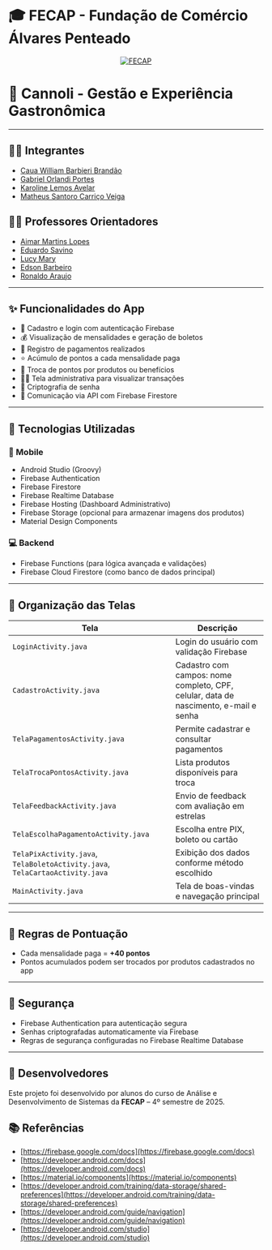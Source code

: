 # 🎓 FECAP - Fundação de Comércio Álvares Penteado

<p align="center">
  <a href="https://www.fecap.br/">
    <img src="https://encrypted-tbn0.gstatic.com/images?q=tbn:ANd9GcRhZPrRa89Kma0ZZogxm0pi-tCn_TLKeHGVxywp-LXAFGR3B1DPouAJYHgKZGV0XTEf4AE&usqp=CAU" alt="FECAP">
  </a>
</p>

# 🍰 Cannoli - Gestão e Experiência Gastronômica

---

## 👨‍💻 Integrantes

- [Caua William Barbieri Brandão](https://www.linkedin.com/in/caua-william-967295247/)
- [Gabriel Orlandi Portes](https://www.linkedin.com/in/gabriel-orlandi-4b5ab22ab)
- [Karoline Lemos Avelar](https://www.linkedin.com/in/karoline-lemos-540461296)
- [Matheus Santoro Carriço Veiga](https://www.linkedin.com/in/matheus-santoro-34b7a7186)

## 👨‍🏫 Professores Orientadores

- [Aimar Martins Lopes](https://www.linkedin.com/in/aimarlopes/)
- [Eduardo Savino](https://www.linkedin.com/in/francisco-escobar/)
- [Lucy Mary](https://www.linkedin.com/in/vheltai/)
- [Edson Barbeiro](https://www.linkedin.com/in/jefferson-o-silva/)
- [Ronaldo Araujo](https://www.linkedin.com/in/jefferson-o-silva/)

---

## ✨ Funcionalidades do App

- 📲 Cadastro e login com autenticação Firebase
- 💰 Visualização de mensalidades e geração de boletos
- 🧾 Registro de pagamentos realizados
- ⭐ Acúmulo de pontos a cada mensalidade paga
- 🎁 Troca de pontos por produtos ou benefícios
- 👨‍💼 Tela administrativa para visualizar transações
- 🔐 Criptografia de senha
- 🔄 Comunicação via API com Firebase Firestore

---

## 🧠 Tecnologias Utilizadas

### 🔧 Mobile
- Android Studio (Groovy)
- Firebase Authentication
- Firebase Firestore
- Firebase Realtime Database
- Firebase Hosting (Dashboard Administrativo)
- Firebase Storage (opcional para armazenar imagens dos produtos)
- Material Design Components

### 💻 Backend
- Firebase Functions (para lógica avançada e validações)
- Firebase Cloud Firestore (como banco de dados principal)

---

## 📁 Organização das Telas

| Tela | Descrição |
|------|-----------|
| `LoginActivity.java` | Login do usuário com validação Firebase |
| `CadastroActivity.java` | Cadastro com campos: nome completo, CPF, celular, data de nascimento, e-mail e senha |
| `TelaPagamentosActivity.java` | Permite cadastrar e consultar pagamentos |
| `TelaTrocaPontosActivity.java` | Lista produtos disponíveis para troca |
| `TelaFeedbackActivity.java` | Envio de feedback com avaliação em estrelas |
| `TelaEscolhaPagamentoActivity.java` | Escolha entre PIX, boleto ou cartão |
| `TelaPixActivity.java`, `TelaBoletoActivity.java`, `TelaCartaoActivity.java` | Exibição dos dados conforme método escolhido |
| `MainActivity.java` | Tela de boas-vindas e navegação principal |

---

## 🧠 Regras de Pontuação

- Cada mensalidade paga = **+40 pontos**
- Pontos acumulados podem ser trocados por produtos cadastrados no app

---

## 🔐 Segurança

- Firebase Authentication para autenticação segura
- Senhas criptografadas automaticamente via Firebase
- Regras de segurança configuradas no Firebase Realtime Database

---

## 👥 Desenvolvedores

Este projeto foi desenvolvido por alunos do curso de Análise e Desenvolvimento de Sistemas da **FECAP** – 4º semestre de 2025.

## 📚 Referências

- [https://firebase.google.com/docs](https://firebase.google.com/docs)
- [https://developer.android.com/docs](https://developer.android.com/docs)
- [https://material.io/components](https://material.io/components)
- [https://developer.android.com/training/data-storage/shared-preferences](https://developer.android.com/training/data-storage/shared-preferences)
- [https://developer.android.com/guide/navigation](https://developer.android.com/guide/navigation)
- [https://developer.android.com/studio](https://developer.android.com/studio)


